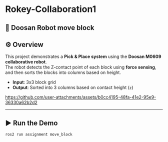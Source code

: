 # Rokey-Collaboration1

## 🦾 Doosan Robot move block

## ⚙️ Overview

This project demonstrates a **Pick & Place system** using the **Doosan M0609 collaborative robot**.  
The robot detects the Z-contact point of each block using **force sensing**, and then sorts the blocks into columns based on height.

- **Input**: 3x3 block grid  
- **Output**: Sorted into 3 columns based on contact height (`z`)


https://github.com/user-attachments/assets/b0cc4195-48fa-41e2-95e9-36330a62b2d2


---

## ▶️ Run the Demo

```bash
ros2 run assignment move_block
